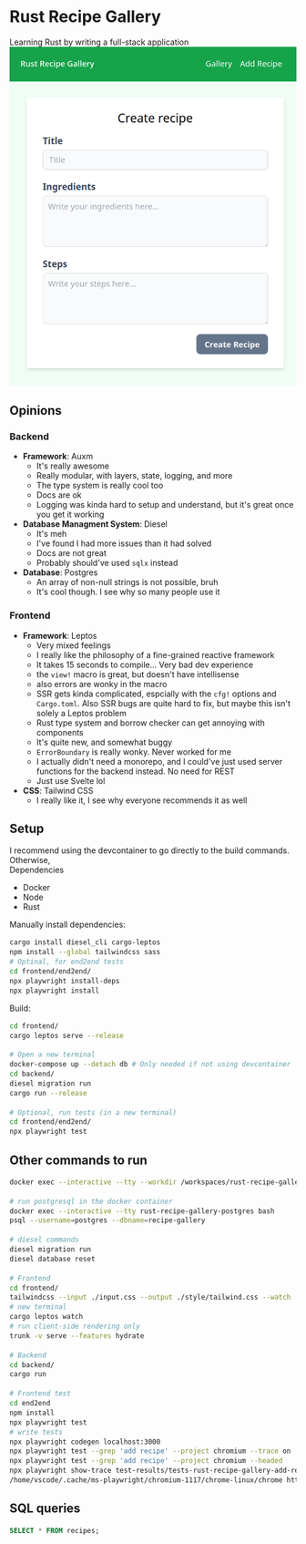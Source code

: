 # Rust Recipe Gallery
Learning Rust by writing a full-stack application
![](screenshot.png)

## Opinions
### Backend
- **Framework**: Auxm
    - It's really awesome
    - Really modular, with layers, state, logging, and more
    - The type system is really cool too
    - Docs are ok
    - Logging was kinda hard to setup and understand, but it's great once you get it working
- **Database Managment System**: Diesel
    - It's meh
    - I've found I had more issues than it had solved
    - Docs are not great
    - Probably should've used `sqlx` instead
- **Database**: Postgres
    - An array of non-null strings is not possible, bruh
    - It's cool though. I see why so many people use it

### Frontend
- **Framework**: Leptos
    - Very mixed feelings
    - I really like the philosophy of a fine-grained reactive framework
    - It takes 15 seconds to compile... Very bad dev experience
    - the `view!` macro is great, but doesn't have intellisense
    - also errors are wonky in the macro
    - SSR gets kinda complicated, espcially with the `cfg!` options and `Cargo.toml`. Also SSR bugs are quite hard to fix, but maybe this isn't solely a Leptos problem
    - Rust type system and borrow checker can get annoying with components
    - It's quite new, and somewhat buggy
    - `ErrorBoundary` is really wonky. Never worked for me
    - I actually didn't need a monorepo, and I could've just used server functions for the backend instead. No need for REST
    - Just use Svelte lol
- **CSS**: Tailwind CSS
    - I really like it, I see why everyone recommends it as well

## Setup

I recommend using the devcontainer to go directly to the build commands. Otherwise,\
Dependencies
- Docker
- Node
- Rust

Manually install dependencies:
```bash
cargo install diesel_cli cargo-leptos
npm install --global tailwindcss sass
# Optinal, for end2end tests
cd frontend/end2end/
npx playwright install-deps
npx playwright install
```
Build:
```bash
cd frontend/
cargo leptos serve --release

# Open a new terminal
docker-compose up --detach db # Only needed if not using devcontainer
cd backend/
diesel migration run
cargo run --release

# Optional, run tests (in a new terminal)
cd frontend/end2end/
npx playwright test
```

## Other commands to run
```bash
docker exec --interactive --tty --workdir /workspaces/rust-recipe-gallery rust-recipe-gallery-devcontainer bash

# run postgresql in the docker container
docker exec --interactive --tty rust-recipe-gallery-postgres bash
psql --username=postgres --dbname=recipe-gallery

# diesel commands
diesel migration run
diesel database reset

# Frontend
cd frontend/
tailwindcss --input ./input.css --output ./style/tailwind.css --watch
# new terminal
cargo leptos watch
# run client-side rendering only
trunk -v serve --features hydrate

# Backend
cd backend/
cargo run

# Frontend test
cd end2end
npm install
npx playwright test
# write tests
npx playwright codegen localhost:3000
npx playwright test --grep 'add recipe' --project chromium --trace on
npx playwright test --grep 'add recipe' --project chromium --headed
npx playwright show-trace test-results/tests-rust-recipe-gallery-add-recipe-chromium/trace.zip
/home/vscode/.cache/ms-playwright/chromium-1117/chrome-linux/chrome http://[::1]:9323
```

## SQL queries
```sql
SELECT * FROM recipes;
```
